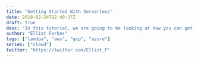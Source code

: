 ```yaml
---
title: "Getting Started With Serverless"
date: 2018-02-24T12:40:37Z
draft: true
desc: "In this tutorial, we are going to be looking at how you can get started with the serverless toolkit to easily deploy lambda functions"
author: "Elliot Forbes"
tags: ["lamdba", "aws", "gcp", "azure"]
series: ["cloud"]
twitter: "https://twitter.com/Elliot_F"
---
```


